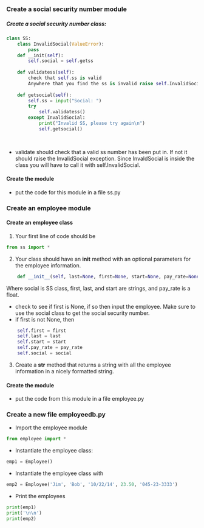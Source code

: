 ### Create a social security number module
##### Create a social security number class:
```python
class SS:
    class InvalidSocial(ValueError):
        pass
    def __init(self):
        self.social = self.getss
    
    def validatess(self):
        check that self.ss is valid
        Anywhere that you find the ss is invalid raise self.InvalidSocial
    
    def getsocial(self):
        self.ss = input("Social: ")
        try
            self.validatess()
        except InvalidSocial:
            print("Invalid SS, please try again\n")
            self.getsocial()        
        
        
```
- validate should check that a valid ss number has been put in. If not it should raise the InvalidSocial exception. Since InvaldSocial is inside the class you will have to call it with self.InvalidSocial.

#### Create the module
- put the code for this module in a file ss.py

### Create an employee module
#### Create an employee class
1. Your first line of code should be 
```python
from ss import *
```
2. Your class should have an __init__ method with an optional parameters for the employee information. 
```python
    def __init__(self, last=None, first=None, start=None, pay_rate=None, social=None)
```
Where social is SS class, first, last, and start are strings, and pay_rate is a float. 
- check to see if first is None, if so then input the employee. Make sure to use the social class to get the social
  security number.
- if first is not None, then
```python
    self.first = first
    self.last = last
    self.start = start
    self.pay_rate = pay_rate
    self.social = social
```

3. Create a __str__ method that returns a string with all the employee information in a nicely formatted string.

#### Create the module
- put the code from this module in a file employee.py

### Create a new file employeedb.py

- Import the employee module
```python
from employee import *
```
- Instantiate the employee class:
```python
emp1 = Employee()
```
- Instantiate the employee class with
```python
emp2 = Employee('Jim', 'Bob', '10/22/14', 23.50, '045-23-3333')
```
- Print the employees
```python
print(emp1)
print('\n\n')
print(emp2)
```


 
